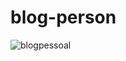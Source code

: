 # blog-person
![blogpessoal](https://user-images.githubusercontent.com/58302084/174693238-512c995f-135d-4468-bc24-4ae4726bfb91.gif)
